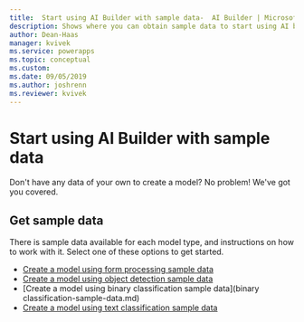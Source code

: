 ```yaml
---
title:  Start using AI Builder with sample data-  AI Builder | Microsoft Docs
description: Shows where you can obtain sample data to start using AI builder.
author: Dean-Haas
manager: kvivek
ms.service: powerapps
ms.topic: conceptual
ms.custom: 
ms.date: 09/05/2019
ms.author: joshrenn
ms.reviewer: kvivek
---
```


# Start using AI Builder with sample data

Don't have any data of your own to create a model? No problem! We've got you covered. 

## Get sample data

There is sample data available for each model type, and instructions on how to work with it. Select one of these options to get started.

- [Create a model using form processing sample data](form-processing-sample-data.md)
- [Create a model using object detection sample data](object-detection-sample-data.md)
- [Create a model using binary classification sample data](binary classification-sample-data.md)
- [Create a model using text classification sample data](text-classification-sample-data.md)

